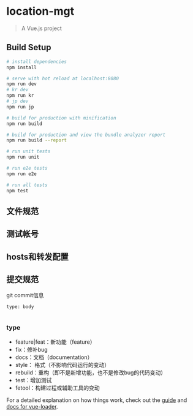 # location-mgt

> A Vue.js project

## Build Setup

``` bash
# install dependencies
npm install

# serve with hot reload at localhost:8080
npm run dev
# kr dev
npm run kr
# jp dev
npm run jp

# build for production with minification
npm run build

# build for production and view the bundle analyzer report
npm run build --report

# run unit tests
npm run unit

# run e2e tests
npm run e2e

# run all tests
npm test
```

## 文件规范




## 测试帐号

## hosts和转发配置


## 提交规范
git commit信息 

```
type: body


```
### type

* feature|feat：新功能（feature）
* fix：修补bug
* docs：文档（documentation）
* style： 格式（不影响代码运行的变动）
* rebuild：重构（即不是新增功能，也不是修改bug的代码变动）
* test：增加测试
* fetool：构建过程或辅助工具的变动


For a detailed explanation on how things work, check out the [guide](http://vuejs-templates.github.io/webpack/) and [docs for vue-loader](http://vuejs.github.io/vue-loader).


